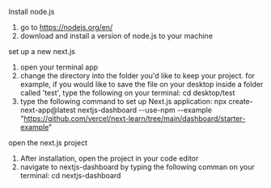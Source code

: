 Install node.js
1. go to https://nodejs.org/en/
2. download and install a version of node.js to your machine

set up a new next.js 
1. open your terminal app
2. change the directory into the folder you'd like to keep your project. for example, if you would like to save the file on your desktop inside a folder called 'test', type the following on your terminal:
   cd desktop/test
3. type the following command to set up Next.js application:
   npx create-next-app@latest nextjs-dashboard --use-npm --example "https://github.com/vercel/next-learn/tree/main/dashboard/starter-example"

open the next.js project
1. After installation, open the project in your code editor
2. navigate to nextjs-dashboard by typing the following comman on your terminal:
     cd nextjs-dashboard

